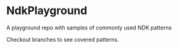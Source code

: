 # NdkPlayground
A playground repo with samples of commonly used NDK patterns

Checkout branches to see covered patterns.
